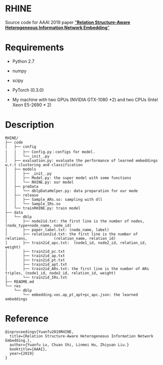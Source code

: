 # RHINE
Source code for AAAI 2019 paper ["**Relation Structure-Aware Heterogeneous Information Network Embedding**"](https://arxiv.org/abs/1905.08027)

# Requirements

- Python 2.7
- numpy

- scipy
- PyTorch (0.3.0)
- My machine with two GPUs (NVIDIA GTX-1080 *2) and two CPUs (Intel Xeon E5-2690 * 2)

# Description

```
RHINE/
├── code
│   ├── config
│   │   ├── Config.py：configs for model.
│   │   └──_init_.py
│   ├── evaluation.py: evaluate the performance of learned embeddings w.r.t clustering and classification
│   ├── models
│   │   ├── _init_.py
│   │   ├── Model.py: the super model with some functions
│   │   └── RHINE.py: our model
│   ├── preData
│   │   └── dblpDataHelper.py: data preparation for our mode
│   ├── release
│   │   ├── Sample_ARs.so: sampling with dll
│   │   └── Sample_IRs.so
│   └── trainRHINE.py: train model
├── data
│   └── dblp
│       ├── node2id.txt: the first line is the number of nodes, (node_type+node_name, node_id)
│       ├── paper_label.txt: (node_name, label)
│       ├── relation2id.txt: the first line is the number of relations, 		   (relation_name, relation_id)
│       ├── train2id_apc.txt:  (node1_id, node2_id, relation_id, weight)
│       ├── train2id_pc.txt
│       ├── train2id_ap.txt
│       ├── train2id_pt.txt
│       ├── train2id_apt.txt
│       ├── train2id_ARs.txt: the first line is the number of ARs triples, (node1_id, node2_id, relation_id, weight)
│       └── train2id_IRs.txt
├── README.md
└── res
    └── dblp
        └── embedding.vec.ap_pt_apt+pc_apc.json: the learned embeddings 
```

# Reference

```
@inproceedings{Yuanfu2019RHINE,
  title={Relation Structure-Aware Heterogeneous Information Network Embedding.},
  author={Yuanfu Lu, Chuan Shi, Linmei Hu, Zhiyuan Liu.}
  booktitle={AAAI},
  year={2019}
}

```

